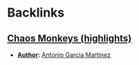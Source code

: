 
# Backlinks
## [Chaos Monkeys (highlights)](<Chaos Monkeys (highlights).md>)
- **[Author](<Author.md>):** [Antonio Garcia Martinez](<Antonio Garcia Martinez.md>)

